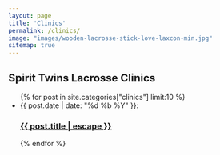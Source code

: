 ```yaml
---
layout: page
title: 'Clinics'
permalink: /clinics/
image: "images/wooden-lacrosse-stick-love-laxcon-min.jpg"
sitemap: true
---
```

## Spirit Twins Lacrosse Clinics
<ul id="recent-articles">
    {% for post in site.categories["clinics"] limit:10 %}
        <li>
        {{ post.date | date: "%d %b %Y" }}:
        <h3><a class="post-link" href="{{ post.url | relative_url }}" title="{{ post.description }}">{{ post.title | escape }}</a></h3>
        </li>
    {% endfor %}
</ul>
